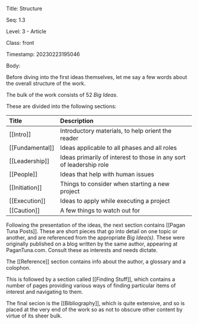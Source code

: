 Title:  Structure

Seq:    1.3

Level:  3 - Article

Class:  front

Timestamp: 20230223195046

Body:

Before diving into the first ideas themselves, let me say a few words about the overall structure of the work. 

The bulk of the work consists of 52 *Big Ideas*.

These are divided into the following sections:

| Title | Description |
| :---- | :---------- |
| [[Intro]] | Introductory materials, to help orient the reader
| [[Fundamental]] | Ideas applicable to all phases and all roles
| [[Leadership]] | Ideas primarily of interest to those in any sort of leadership role 
| [[People]] | Ideas that help with human issues 
| [[Initiation]] | Things to consider when starting a new project 
| [[Execution]] | Ideas to apply while executing a project 
| [[Caution]] | A few things to watch out for 


Following the presentation of the ideas, the next section contains [[Pagan Tuna Posts]]. These are short pieces that go into detail on one topic or another, and are referenced from the appropriate *Big Idea(s)*. These were originally published on a blog written by the same author,  appearing at PaganTuna.com. Consult these as interests and needs dictate.

The [[Reference]] section contains info about the author, a glossary and a colophon. 

This is followed by a section called [[Finding Stuff]], which contains a number of pages providing various ways of finding particular items of interest and navigating to them. 

The final secion is the [[Bibliography]], which is quite extensive, and so is placed at the very end of the work so as not to obscure other content by virtue of its sheer bulk.
